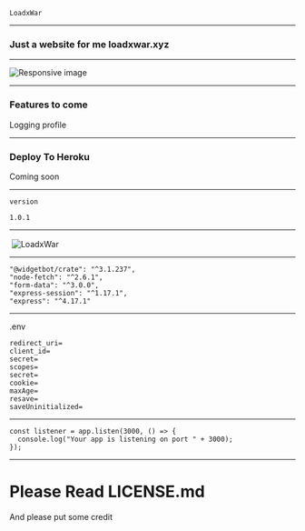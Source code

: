 `LoadxWar`

---

### Just a website for me loadxwar.xyz

---

  <img src="https://cdn.glitch.com/1f2b2e40-0969-49a8-9995-361a8695ef40%2Ff292bd3d-f194-4c64-861e-2fdbd54cb39a.image.png?v=1606353690008" class="img-fluid" alt="Responsive image">

---

### Features to come

Logging profile

---

### Deploy To Heroku

Coming soon

---

`version`

`1.0.1`

---

&nbsp;<img align="center" src="https://discord.c99.nl/widget/theme-3/742426370541617224.png" alt="LoadxWar" />

---

    "@widgetbot/crate": "^3.1.237",
    "node-fetch": "^2.6.1",
    "form-data": "^3.0.0",
    "express-session": "^1.17.1",
    "express": "^4.17.1"

---

.env

```port=3000
redirect_uri=
client_id=
secret=
scopes=
secret=
cookie=
maxAge=
resave=
saveUninitialized=
```

---

````
const listener = app.listen(3000, () => {
  console.log("Your app is listening on port " + 3000);
});
````
---
# Please Read LICENSE.md 

And please put some credit
